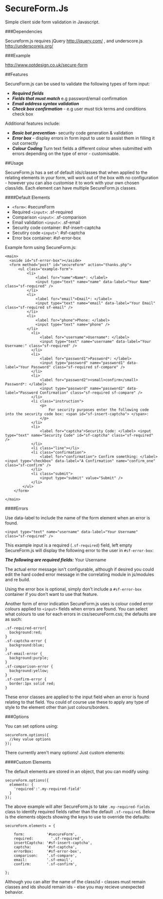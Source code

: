 SecureForm.Js
=============

Simple client side form validation in Javascript. 

###Dependencies

Secureform.js requires jQuery http://jquery.com/ , and underscore.js http://underscorejs.org/

###Example

http://www.optdesign.co.uk/secure-form

##Features

SecureForm.js can be used to validate the following types of form input: 

* ***Required fields***
* ***Fields that must match*** e.g password/email confirmation 
* ***Email address syntax validation***
* ***Check box confirmation*** - e.g user must tick terms and conditions check box

Additional features include:

* ***Basic bot prevention***- security code generation & validation
* ***Error box*** - display errors in form input to user to assist them in filling it out correctly 
* ***Colour Coding*** Turn text fields a different colour when submitted with errors depending on the type of error - customisable.

##Usage

SecureForm.js has a set of default ids/classes that when applied to the relating elements in your form, will work out of the box with no configuration - however you can also customise it to work with your own chosen class/ids. Each element can have multiple SecureForm.js classes.

####Default Elements

* `<form>`:                    #secureForm
* Required `<input>`:          .sf-required
* Comparison `<input>`:        .sf-comparison
* Email validation `<input>`:  .sf-email
* Security code container:   #sf-insert-captcha
* Secutiry code `<input>`':     #sf-captcha
* Error box container:       #sf-error-box 

Example form using SecureForm.js: 

```
<main>
  <aside id="sf-error-box"></aside>
  <form method="post" id="secureForm" action="thanks.php">
      <ul class="example-form">
          <li>
              <label for="name">Name*: </label> 
              <input type="text" name="name" data-label="Your Name" class="sf-required" />
          </li>
          <li>
              <label for="email">Email*: </label> 
              <input type="text" name="email" data-label="Your Email" class="sf-required sf-email" />
          </li>
          <li>
              <label for="phone">Phone: </label> 
              <input type="text" name="phone" />
          </li>
            <li>
                <label for="username">Username*: </label> 
                <input type="text" name="username" data-label="Your Username:" class="sf-required" />
            </li>
            <li>
                <label for="password1">Password*: </label> 
                <input type="password" name="password1" data-label="Your Password" class="sf-required sf-compare" />
            </li>
            <li>
                <label for="password2"><small>confirm</small> Password*: </label> 
                <input type="password" name="password2" data-label="Password Confirmation" class="sf-required sf-compare" />
            </li>
            <li class="instruction">
                <p>
                    For security purposes enter the following code into the security code box: <span id="sf-insert-captcha"> </span>:
                </p>
            </li>
            <li>
                <label for="captcha">Security Code: </label> <input type="text" name="Security Code" id="sf-captcha" class="sf-required" />
            </li>
            <li class="line"></li>
            <li class="confirmation">
                <label for="confirmation"> Confirm something: </label> <input type="checkbox" data-label="A Confirmation" name="confirm_one" class="sf-confirm" />
            </li>
            <li class="submit">
                <input type="submit" value="Submit" />
            </li>
        </ul>
    </form>
    
</main>
```

####Errors 

Use data-label to include the name of the form element when an error is found. 

```
<input type="text" name="username" data-label="Your Username" class="sf-required" />
```

This example input is a required (`.sf-required`) field, left empty SecureForm.js will display the following error to the user in `#sf-error-box`:

***The following are required fields:*** Your Username

The actual error message isn't configurable, although if desired you could edit the hard coded error message in the correlating module in js/modules and re build. 

Using the error box is optional, simply don't include a `#sf-error-box` container if you don't want to use that feature.

Another form of error indication SecureForm.js uses is colour coded error colours applied to `<input>` fields when errors are found. You can select what colours to use for each errors in css/secureForm.css; the defaults are as such:

```
.sf-required-error{
  background:red;
}
.sf-captcha-error {
  background:blue;
}
.sf-email-error {
  background:purple;
}
.sf-comparison-error {
  background:yellow;
}
.sf-confirm-error {
  border:1px solid red;
}
```

These error classes are applied to the input field when an error is found relating to that field. You could of course use these to apply any type of style to the element other than just colours/borders.

###Options

You can set options using:

```
secureForm.options({
  //key value options
});
```
There currently aren't many options! Just custom elements: 

####Custom Elements 

The default elements are stored in an object, that you can modify using:


```
secureForm.options({
  elements: {
    'required':'.my-required-field'
  }
});
```

The above example will alter SecureForm.js to take `.my-required-fields` class to identify required fields rather than the default `.sf-required`. Below is the elements objects showing the keys to use to override the defaults:

```
secureForm.elements = {	

	form:          '#secureForm',
	required:	     '.sf-required',
	insertCaptcha: '#sf-insert-captcha',
	captcha:       '#sf-captcha',
	errorBox:      '#sf-error-box',
	comparison:    '.sf-compare',
	email:         '.sf-email',
	confirm:       '.sf-confirm',
	
};
```
Although you can alter the name of the class/id - classes must remain classes and ids should remain ids - else you may recieve unexpected behavior. 


